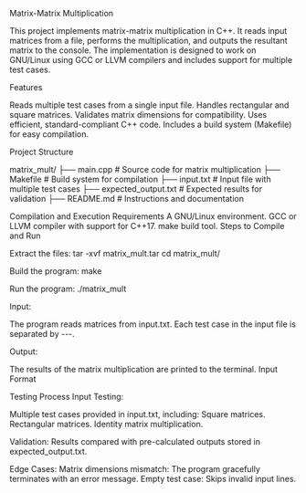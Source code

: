Matrix-Matrix Multiplication

This project implements matrix-matrix multiplication in C++. It reads input matrices from a file, performs the multiplication, and outputs the resultant matrix to the console. The implementation is designed to work on GNU/Linux using GCC or LLVM compilers and includes support for multiple test cases.

Features

Reads multiple test cases from a single input file.
Handles rectangular and square matrices.
Validates matrix dimensions for compatibility.
Uses efficient, standard-compliant C++ code.
Includes a build system (Makefile) for easy compilation.

Project Structure

matrix_mult/
├── main.cpp              # Source code for matrix multiplication
├── Makefile              # Build system for compilation
├── input.txt             # Input file with multiple test cases
├── expected_output.txt   # Expected results for validation
├── README.md             # Instructions and documentation


Compilation and Execution
Requirements
A GNU/Linux environment.
GCC or LLVM compiler with support for C++17.
make build tool.
Steps to Compile and Run

Extract the files:
tar -xvf matrix_mult.tar
cd matrix_mult/


Build the program:
make

Run the program:
./matrix_mult


Input:

The program reads matrices from input.txt.
Each test case in the input file is separated by ---.

Output:

The results of the matrix multiplication are printed to the terminal.
Input Format

Testing Process
Input Testing:

Multiple test cases provided in input.txt, including:
Square matrices.
Rectangular matrices.
Identity matrix multiplication.


Validation:
Results compared with pre-calculated outputs stored in expected_output.txt.


Edge Cases:
Matrix dimensions mismatch: The program gracefully terminates with an error message.
Empty test case: Skips invalid input lines.
